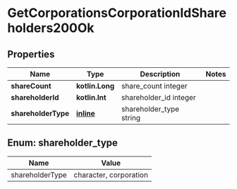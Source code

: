 
# GetCorporationsCorporationIdShareholders200Ok

## Properties
Name | Type | Description | Notes
------------ | ------------- | ------------- | -------------
**shareCount** | **kotlin.Long** | share_count integer | 
**shareholderId** | **kotlin.Int** | shareholder_id integer | 
**shareholderType** | [**inline**](#ShareholderTypeEnum) | shareholder_type string | 


<a name="ShareholderTypeEnum"></a>
## Enum: shareholder_type
Name | Value
---- | -----
shareholderType | character, corporation



